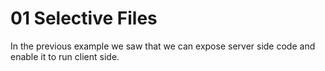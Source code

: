 # 01 Selective Files

In the previous example we saw that we can expose server side code and enable it to run client side. 
